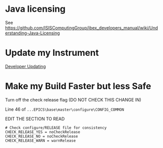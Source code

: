 # Java licensing

See https://github.com/ISISComputingGroup/ibex_developers_manual/wiki/Understanding-Java-Licensing

# Update my Instrument

[Developer Updating](Developer-Updating)

# Make my Build Faster but less Safe

Turn off the check release flag (DO NOT CHECK THIS CHANGE IN)

Line 46 of `...EPICS\base\master\configure\CONFIG_COMMON`

EDIT THE SECTION TO READ

    # Check configure/RELEASE file for consistency
    CHECK_RELEASE_YES = noCheckRelease
    CHECK_RELEASE_NO = noCheckRelease
    CHECK_RELEASE_WARN = warnRelease

